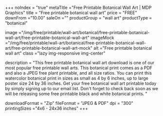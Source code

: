 +++
noIndex = "true"
metaTitle ="Free Printable Botanical Wall Art | MDP Graphics"
title = "Free printable botanical wall art"
price = "FREE"
downFrom ="10.00"
saleOn =""
productGroup = "wall art"
productType = "botanical"


image ="/img/free/printable/wall-art/botanical/free-printable-botanical-wall-art/free-printable-botanical-wall-art"
imageMock ="/img/free/printable/wall-art/botanical/free-printable-botanical-wall-art/free-printable-botanical-wall-art-mock"
alt ="Free printable botanical wall art"
class ="lazy img-responsive img-center"


description = "This free printable botanical wall art download is one of our most popular free printable wall arts. This botanical print comes as a PDF and also a JPEG free plant printable, and all size ratios. You can print this watercolor botanical print in sizes as small as 4 by 6 inches, up to large poster size 24 by 36 inches. Get your free botanical wall art printable today by simply signing up to our email list. Don't forget to check back soon as we will be releasing some free printable black and white botanical prints. "

downloadFormat = "Zip"
fileFormat = "JPEG & PDF"
dpi = "300"
printingSizes ="4x6 - 24x36 inches"
+++


